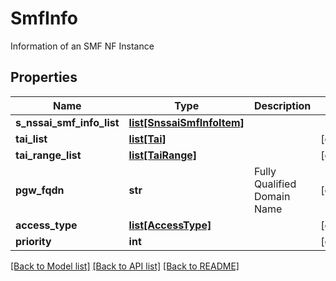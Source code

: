 # SmfInfo

Information of an SMF NF Instance
## Properties
Name | Type | Description | Notes
------------ | ------------- | ------------- | -------------
**s_nssai_smf_info_list** | [**list[SnssaiSmfInfoItem]**](SnssaiSmfInfoItem.md) |  | 
**tai_list** | [**list[Tai]**](Tai.md) |  | [optional] 
**tai_range_list** | [**list[TaiRange]**](TaiRange.md) |  | [optional] 
**pgw_fqdn** | **str** | Fully Qualified Domain Name | [optional] 
**access_type** | [**list[AccessType]**](AccessType.md) |  | [optional] 
**priority** | **int** |  | [optional] 

[[Back to Model list]](../README.md#documentation-for-models) [[Back to API list]](../README.md#documentation-for-api-endpoints) [[Back to README]](../README.md)


